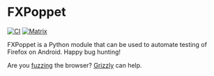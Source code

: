 FXPoppet
========
[![CI](https://github.com/MozillaSecurity/fxpoppet/actions/workflows/ci.yml/badge.svg)](https://github.com/MozillaSecurity/fxpoppet/actions/workflows/ci.yml)
[![Matrix](https://img.shields.io/badge/chat-%23fuzzing-green?logo=matrix)](https://matrix.to/#/#fuzzing:mozilla.org)

FXPoppet is a Python module that can be used to automate testing of Firefox on Android. Happy bug hunting!

Are you [fuzzing](https://firefox-source-docs.mozilla.org/tools/fuzzing/index.html) the browser? [Grizzly](https://github.com/MozillaSecurity/grizzly) can help.
